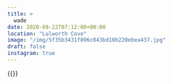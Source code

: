 ```yaml
---
title: >
  wade
date: 2020-09-22T07:12:00+00:00
location: "Lulworth Cove"
image: "/img/5f35b3431f896c043bd10b220ebea437.jpg"
draft: false
instagram: true
---
```


{{<photo src="/img/5f35b3431f896c043bd10b220ebea437.jpg">}}
